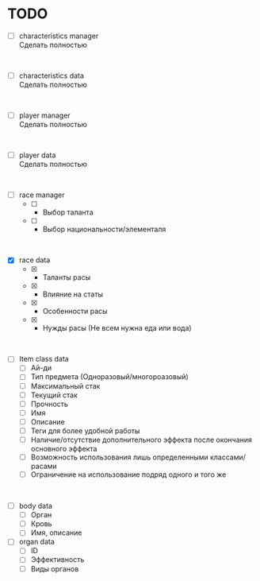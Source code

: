 # TODO
- [ ] characteristics manager<br>
Сделать полностью 
<br>

- [ ] characteristics data<br>
Сделать полностью 
<br>

- [ ] player manager<br>
Сделать полностью
<br>

- [ ] player data<br>
Сделать полностью 
<br>

- [ ] race manager
    - [ ] - Выбор таланта<br>
	- [ ] - Выбор национальности/элементаля<br>
<br>

- [x] race data
    - [x] - Таланты расы<br>
    - [x] - Влияние на статы<br>
    - [x] - Особенности расы<br>
    - [x] - Нужды расы (Не всем нужна еда или вода)<br>
<br>

- [ ] Item class data
	- [ ] Ай-ди<br>
	- [ ] Тип предмета (Одноразовый/многороазовый)<br>
	- [ ] Максимальный стак<br>
	- [ ] Текущий стак<br>
	- [ ] Прочность<br>
	- [ ] Имя<br>
	- [ ] Описание<br>
	- [ ] Теги для более удобной работы<br>
	- [ ] Наличие/отсутствие дополнительного эффекта после окончания основного эффекта<br>
	- [ ] Возможность использования лишь определенными классами/расами<br>
	- [ ] Ограничение на использование подряд одного и того же<br>
<br>

- [ ] body data
	- [ ] Орган<br>
	- [ ] Кровь<br>
	- [ ] Имя, описание<br>

- [ ] organ data
	- [ ] ID<br>
	- [ ] Эффективность<br>
	- [ ] Виды органов<br>